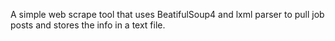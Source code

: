 A simple web scrape tool that uses BeatifulSoup4 and lxml parser to pull job posts and stores the info in a text file.
